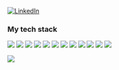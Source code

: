 [![LinkedIn](https://img.shields.io/badge/LinkedIn-rmanzman-informational?style=flat-square&logo=linkedin&logoColor=white)](https://www.linkedin.com/in/rmanzman)

### My tech stack
<img src="https://img.shields.io/badge/JavaScript-black?style=for-the-badge&logo=JavaScript&logoColor=#F7DF1E">
<img src="https://img.shields.io/badge/React-black?style=for-the-badge&logo=React&logoColor=#61DAFB">
<img src="https://img.shields.io/badge/Redux-black?style=for-the-badge&logo=Redux&logoColor=#764ABC">
<img src="https://img.shields.io/badge/HTML5-black?style=for-the-badge&logo=HTML5&logoColor=#E34F26">
<img src="https://img.shields.io/badge/CSS3-black?style=for-the-badge&logo=CSS3&logoColor=#1572B6">  
<img src="https://img.shields.io/badge/TypeScript-black?style=for-the-badge&logo=TypeScript&logoColor=#3178C6">
<img src="https://img.shields.io/badge/Bootstrap-black?style=for-the-badge&logo=Bootstrap&logoColor=#7952B3">
<img src="https://img.shields.io/badge/Docker-black?style=for-the-badge&logo=Docker&logoColor=#2496ED">
<img src="https://img.shields.io/badge/Webpack-black?style=for-the-badge&logo=Webpack&logoColor=#8DD6F9">
<img src="https://img.shields.io/badge/Figma-black?style=for-the-badge&logo=Figma&logoColor=#F24E1E">
<img src="https://img.shields.io/badge/PS-black?style=for-the-badge&logo=Adobe Photoshop&logoColor=#31A8FF">
<img src="https://img.shields.io/badge/AI-black?style=for-the-badge&logo=Adobe Illustrator&logoColor=#FF9A00">

<img src="https://media.giphy.com/media/qgQUggAC3Pfv687qPC/giphy.gif"></img>
